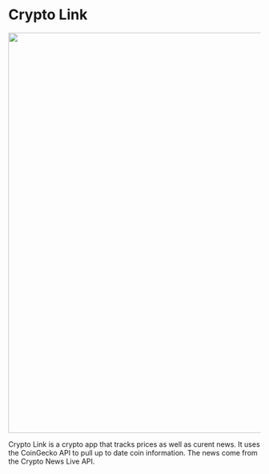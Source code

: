 # Crypto Link
<img src='https://github.com/DigitalDiego/images/blob/main/CryptoLink.PNG' width='800'/>
<p>Crypto Link is a crypto app that tracks prices as well as curent news. It uses the CoinGecko API to pull up to date coin information. The news come from the Crypto News Live API.</p>
